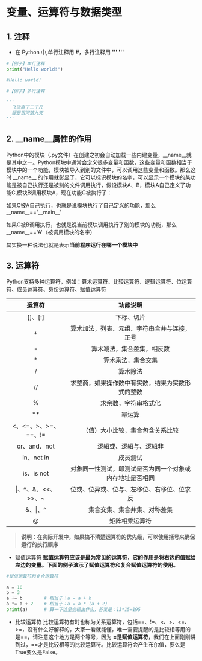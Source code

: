 # 变量、运算符与数据类型


## 1. 注释
- 在 Python 中,单行注释用 **#**，多行注释用 **''' '''**

```python
#【例子】单行注释
print("Hello world!")

#Hello world!

#【例子】多行注释

'''
  飞流直下三千尺
  疑是银河落九天
'''
```
## 2. __name__属性的作用

Python中的模块（.py文件）在创建之初会自动加载一些内建变量，__name__就是其中之一。Python模块中通常会定义很多变量和函数，这些变量和函数相当于模块中的一个功能，模块被导入到别的文件中，可以调用这些变量和函数。那么这时 \_\_name\_\_ 的作用就彰显了，它可以标识模块的名字，可以显示一个模块的某功能是被自己执行还是被别的文件调用执行，假设模块A、B，模块A自己定义了功能C,模块B调用模块A，现在功能C被执行了：

如果C被A自己执行，也就是说模块执行了自己定义的功能，那么 \_\_name\_\_=='\_\_main\_\_'

如果C被B调用执行，也就是说当前模块调用执行了别的模块的功能，那么__name__=='A'（被调用模块的名字）

其实换一种说法也就是表示**当前程序运行在哪一个模块中**
## 3. 运算符

Python支持多种运算符，例如：算术运算符、比较运算符、逻辑运算符、位运算符、成员运算符、身份运算符、赋值运算符

|**运算符**|**功能说明**|
:-:|:-:
|[]、[:]|下标、切片|
|+|算术加法，列表、元组、字符串合并与连接，正号|
|-|算术减法，集合差集，相反数|
|\*|算术乘法，集合交集|
|/|算术除法|
|//|求整商，如果操作数中有实数，结果为实数形式的整数|
|%|求余数，字符串格式化|
|\*\*|幂运算|
|<、<=、>、>=、==、!=|（值）大小比较，集合包含关系比较|
|or、and、not|逻辑或、逻辑与、逻辑非|
|in、not in|成员测试|
|is、is not|对象同一性测试，即测试是否为同一个对象或内存地址是否相同|
|\|、^、&、<<、>>、~|位或、位异或、位与、左移位、右移位、位求反|
|&、\|、^|集合交集、集合并集、对称差集|
|@|矩阵相乘运算符|
> **说明：在实际开发中，如果搞不清楚运算符的优先级，可以使用括号来确保运行的执行顺序**
- 赋值运算符
**赋值运算符应该是最为常见的运算符，它的作用是将右边的值赋给左边的变量。下面的例子演示了赋值运算符和复合赋值运算符的使用。**
```python
#赋值运算符和复合运算符

a = 10
b = 3
a += b        # 相当于：a = a + b
a *= a + 2    # 相当于：a = a * (a + 2)
print(a)      # 算一下这里会输出什么，答案是：13*15=195
```
- 比较运算符
比较运算符有时也称为关系运算符，包括==、!=、<、>、<=、>=，没有什么好解释的，大家一看就能懂，唯一需要提醒的是比较相等用的是==，请注意这个地方是两个等号，因为 **=是赋值运算符**，我们在上面刚刚讲到过，==才是比较相等的比较运算符。比较运算符会产生布尔值，要么是True要么是False。

